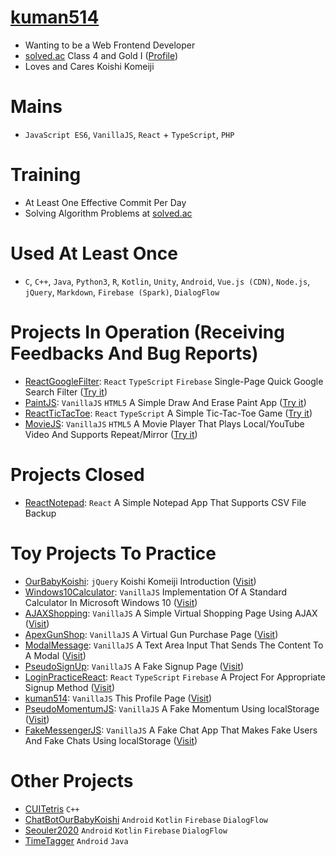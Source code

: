 # [kuman514](https://kuman514.github.io/kuman514/)
- Wanting to be a Web Frontend Developer
- [solved.ac](https://solved.ac/) Class 4 and Gold I ([Profile](https://solved.ac/profile/kuman514))
- Loves and Cares Koishi Komeiji

# Mains
- `JavaScript ES6`, `VanillaJS`, `React` + `TypeScript`, `PHP`

# Training
- At Least One Effective Commit Per Day
- Solving Algorithm Problems at [solved.ac](https://solved.ac/)

# Used At Least Once
- `C`, `C++`, `Java`, `Python3`, `R`, `Kotlin`, `Unity`, `Android`, `Vue.js (CDN)`, `Node.js`, `jQuery`, `Markdown`, `Firebase (Spark)`, `DialogFlow`

# Projects In Operation (Receiving Feedbacks And Bug Reports)
- [ReactGoogleFilter](https://github.com/kuman514/ReactGoogleFilter): `React` `TypeScript` `Firebase` Single-Page Quick Google Search Filter ([Try it](https://kuman514.github.io/ReactGoogleFilter/))
- [PaintJS](https://github.com/kuman514/PaintJS): `VanillaJS` `HTML5` A Simple Draw And Erase Paint App ([Try it](https://kuman514.github.io/PaintJS/))
- [ReactTicTacToe](https://github.com/kuman514/tictactoe-react): `React` `TypeScript` A Simple Tic-Tac-Toe Game ([Try it](https://kuman514.github.io/tictactoe-react/))
- [MovieJS](https://github.com/kuman514/MovieJS): `VanillaJS` `HTML5` A Movie Player That Plays Local/YouTube Video And Supports Repeat/Mirror ([Try it](https://kuman514.github.io/MovieJS/))

# Projects Closed
- [ReactNotepad](https://github.com/kuman514/ReactNotepad): `React` A Simple Notepad App That Supports CSV File Backup

# Toy Projects To Practice
- [OurBabyKoishi](https://github.com/kuman514/BabyKoishiHTML): `jQuery` Koishi Komeiji Introduction ([Visit](https://kuman514.github.io/BabyKoishiHTML/))
- [Windows10Calculator](https://github.com/kuman514/CalculatorPage): `VanillaJS` Implementation Of A Standard Calculator In Microsoft Windows 10 ([Visit](https://kuman514.github.io/CalculatorPage/))
- [AJAXShopping](https://github.com/kuman514/AJAXShopping): `VanillaJS` A Simple Virtual Shopping Page Using AJAX ([Visit](https://kuman514.github.io/AJAXShopping/))
- [ApexGunShop](https://github.com/kuman514/ApexGunshop): `VanillaJS` A Virtual Gun Purchase Page ([Visit](https://kuman514.github.io/ApexGunshop/))
- [ModalMessage](https://github.com/kuman514/ModalMessage): `VanillaJS` A Text Area Input That Sends The Content To A Modal ([Visit](https://kuman514.github.io/ModalMessage/))
- [PseudoSignUp](https://github.com/kuman514/PseudoSignUp): `VanillaJS` A Fake Signup Page ([Visit](https://kuman514.github.io/PseudoSignUp/))
- [LoginPracticeReact](https://github.com/kuman514/login-practice-react): `React` `TypeScript` `Firebase` A Project For Appropriate Signup Method ([Visit](https://kuman514.github.io/login-practice-react/,img/LoginPracticeReact.png))
- [kuman514](https://github.com/kuman514): `VanillaJS` This Profile Page ([Visit](https://solved.ac/profile/kuman514))
- [PseudoMomentumJS](https://github.com/kuman514/PseudoMomentumJS/): `VanillaJS` A Fake Momentum Using localStorage ([Visit](https://kuman514.github.io/PseudoMomentumJS/))
- [FakeMessengerJS](https://github.com/kuman514/FakeMessengerJS/): `VanillaJS` A Fake Chat App That Makes Fake Users And Fake Chats Using localStorage ([Visit](https://kuman514.github.io/FakeMessengerJS/))

# Other Projects
- [CUITetris](https://github.com/kuman514/CUITetris) `C++`
- [ChatBotOurBabyKoishi](https://github.com/kuman514/ChatBotOurBabyKoishi) `Android` `Kotlin` `Firebase` `DialogFlow`
- [Seouler2020](https://github.com/usbin/PACMAN) `Android` `Kotlin` `Firebase` `DialogFlow`
- [TimeTagger](https://github.com/2017-capstone/AndroidProject) `Android` `Java`